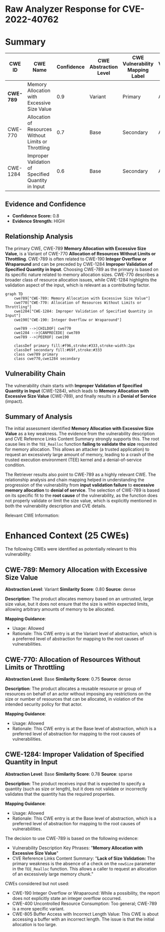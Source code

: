 # Raw Analyzer Response for CVE-2022-40762

# Summary
| CWE ID  | CWE Name | Confidence | CWE Abstraction Level | CWE Vulnerability Mapping Label | CWE-Vulnerability Mapping Notes |
|----------------|------------------------------------------------------|------------|-----------------------|-----------------------------------|------------------------------------|
| **CWE-789** | Memory Allocation with Excessive Size Value | 0.9 | Variant | Primary | Allowed |
| CWE-770 | Allocation of Resources Without Limits or Throttling | 0.7 | Base | Secondary | Allowed |
| CWE-1284 | Improper Validation of Specified Quantity in Input | 0.6 | Base | Secondary | Allowed |

## Evidence and Confidence

*   **Confidence Score:** 0.8
*   **Evidence Strength:** HIGH

## Relationship Analysis
The primary CWE, CWE-789 **Memory Allocation with Excessive Size Value**, is a Variant of CWE-770 **Allocation of Resources Without Limits or Throttling**. CWE-789 is often related to CWE-190 **Integer Overflow or Wraparound** and can be preceded by CWE-1284 **Improper Validation of Specified Quantity in Input**. Choosing CWE-789 as the primary is based on its specific nature related to memory allocation sizes. CWE-770 describes a broader class of resource allocation issues, while CWE-1284 highlights the validation aspect of the input, which is relevant as a contributing factor.

```mermaid
graph TD
    cwe789["CWE-789: Memory Allocation with Excessive Size Value"]
    cwe770["CWE-770: Allocation of Resources Without Limits or Throttling"]
    cwe1284["CWE-1284: Improper Validation of Specified Quantity in Input"]
    cwe190["CWE-190: Integer Overflow or Wraparound"]

    cwe789 -->|CHILDOF| cwe770
    cwe1284 -->|CANPRECEDE| cwe789
    cwe789 -->|PEEROF| cwe190

    classDef primary fill:#f96,stroke:#333,stroke-width:2px
    classDef secondary fill:#69f,stroke:#333
    class cwe789 primary
    class cwe770,cwe1284 secondary
```

## Vulnerability Chain
The vulnerability chain starts with **Improper Validation of Specified Quantity in Input** (CWE-1284), which leads to **Memory Allocation with Excessive Size Value** (CWE-789), and finally results in a **Denial of Service** (impact).

## Summary of Analysis
The initial assessment identified **Memory Allocation with Excessive Size Value** as a key weakness. The evidence from the vulnerability description and CVE Reference Links Content Summary strongly supports this. The root cause lies in the `TEE_Realloc` function **failing to validate the size** requested for memory allocation. This allows an attacker (a trusted application) to request an excessively large amount of memory, leading to a crash of the trusted execution environment (TEE) kernel and a denial-of-service condition.

The Retriever results also point to CWE-789 as a highly relevant CWE. The relationship analysis and chain mapping helped in understanding the progression of the vulnerability from **input validation failure** to **excessive memory allocation** to **denial of service**. The selection of CWE-789 is based on its specific fit to the **root cause** of the vulnerability, as the function does not properly validate or limit the size value, which is explicitly mentioned in both the vulnerability description and CVE details.

Relevant CWE Information:

# Enhanced Context (25 CWEs)
The following CWEs were identified as potentially relevant to this vulnerability:

## CWE-789: Memory Allocation with Excessive Size Value
**Abstraction Level**: Variant
**Similarity Score**: 0.80
**Source**: dense

**Description**:
The product allocates memory based on an untrusted, large size value, but it does not ensure that the size is within expected limits, allowing arbitrary amounts of memory to be allocated.

**Mapping Guidance**:
- Usage: Allowed
- Rationale: This CWE entry is at the Variant level of abstraction, which is a preferred level of abstraction for mapping to the root causes of vulnerabilities.

## CWE-770: Allocation of Resources Without Limits or Throttling
**Abstraction Level**: Base
**Similarity Score**: 0.75
**Source**: dense

**Description**:
The product allocates a reusable resource or group of resources on behalf of an actor without imposing any restrictions on the size or number of resources that can be allocated, in violation of the intended security policy for that actor.

**Mapping Guidance**:
- Usage: Allowed
- Rationale: This CWE entry is at the Base level of abstraction, which is a preferred level of abstraction for mapping to the root causes of vulnerabilities.

## CWE-1284: Improper Validation of Specified Quantity in Input
**Abstraction Level**: Base
**Similarity Score**: 0.78
**Source**: sparse

**Description**:
The product receives input that is expected to specify a quantity (such as size or length), but it does not validate or incorrectly validates that the quantity has the required properties.

**Mapping Guidance**:
- Usage: Allowed
- Rationale: This CWE entry is at the Base level of abstraction, which is a preferred level of abstraction for mapping to the root causes of vulnerabilities.

The decision to use CWE-789 is based on the following evidence:
* Vulnerability Description Key Phrases: "**Memory Allocation with Excessive Size Value**"
* CVE Reference Links Content Summary: "**Lack of Size Validation:** The primary weakness is the absence of a check on the `newSize` parameter in the `TEE_Realloc` function. This allows a caller to request an allocation of an excessively large memory chunk."

CWEs considered but not used:

*   CWE-190 Integer Overflow or Wraparound: While a possibility, the report does not explicitly state an integer overflow occurred.
*   CWE-400 Uncontrolled Resource Consumption: Too general; CWE-789 is a more specific variant.
*   CWE-805 Buffer Access with Incorrect Length Value: This CWE is about accessing a buffer with an incorrect length. The issue is that the initial allocation is too large.